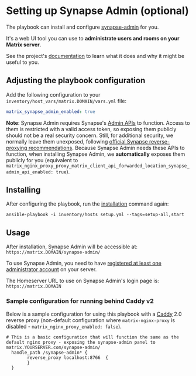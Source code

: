 # Setting up Synapse Admin (optional)

The playbook can install and configure [synapse-admin](https://github.com/Awesome-Technologies/synapse-admin) for you.

It's a web UI tool you can use to **administrate users and rooms on your Matrix server**.

See the project's [documentation](https://github.com/Awesome-Technologies/synapse-admin) to learn what it does and why it might be useful to you.


## Adjusting the playbook configuration

Add the following configuration to your `inventory/host_vars/matrix.DOMAIN/vars.yml` file:

```yaml
matrix_synapse_admin_enabled: true
```

**Note**: Synapse Admin requires Synapse's [Admin APIs](https://matrix-org.github.io/synapse/latest/) to function. Access to them is restricted with a valid access token, so exposing them publicly should not be a real security concern. Still, for additional security, we normally leave them unexposed, following [official Synapse reverse-proxying recommendations](https://github.com/matrix-org/synapse/blob/master/docs/reverse_proxy.md#synapse-administration-endpoints). Because Synapse Admin needs these APIs to function, when installing Synapse Admin, we **automatically** exposes them publicly for you (equivalent to `matrix_nginx_proxy_proxy_matrix_client_api_forwarded_location_synapse_admin_api_enabled: true`).


## Installing

After configuring the playbook, run the [installation](installing.md) command again:

```
ansible-playbook -i inventory/hosts setup.yml --tags=setup-all,start
```


## Usage

After installation, Synapse Admin will be accessible at: `https://matrix.DOMAIN/synapse-admin/`

To use Synapse Admin, you need to have [registered at least one administrator account](registering-users.md) on your server.

The Homeserver URL to use on Synapse Admin's login page is: `https://matrix.DOMAIN`

### Sample configuration for running behind Caddy v2

Below is a sample configuration for using this playbook with a [Caddy](https://caddyserver.com/v2) 2.0 reverse proxy (non-default configuration where `matrix-nginx-proxy` is disabled - `matrix_nginx_proxy_enabled: false`).

```caddy
# This is a basic configuration that will function the same as the default nginx proxy - exposing the synapse-admin panel to matrix.YOURSERVER.com/synapse-admin/
  handle_path /synapse-admin* {
        reverse_proxy localhost:8766  {
        }
  }
```
